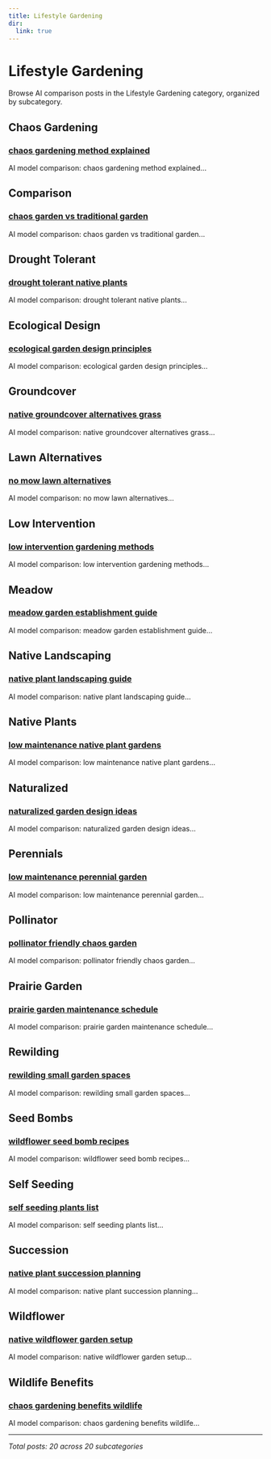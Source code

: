 ```yaml
---
title: Lifestyle Gardening
dir:
  link: true
---
```


# Lifestyle Gardening

Browse AI comparison posts in the Lifestyle Gardening category, organized by subcategory.

## Chaos Gardening

### [chaos gardening method explained](chaos-gardening/chatgpt-vs-gemini-vs-mistral-chaos-gardening-2406.md)

AI model comparison: chaos gardening method explained...

## Comparison

### [chaos garden vs traditional garden](comparison/chatgpt-vs-claude-vs-deepseek-comparison-5902.md)

AI model comparison: chaos garden vs traditional garden...

## Drought Tolerant

### [drought tolerant native plants](drought-tolerant/chatgpt-vs-deepseek-vs-mistral-drought-tolerant-9572.md)

AI model comparison: drought tolerant native plants...

## Ecological Design

### [ecological garden design principles](ecological-design/chatgpt-vs-gemini-vs-grok-ecological-design-9010.md)

AI model comparison: ecological garden design principles...

## Groundcover

### [native groundcover alternatives grass](groundcover/gemini-vs-grok-vs-mistral-groundcover-7307.md)

AI model comparison: native groundcover alternatives grass...

## Lawn Alternatives

### [no mow lawn alternatives](lawn-alternatives/claude-vs-gemini-vs-mistral-lawn-alternatives-5609.md)

AI model comparison: no mow lawn alternatives...

## Low Intervention

### [low intervention gardening methods](low-intervention/chatgpt-vs-deepseek-vs-grok-low-intervention-9989.md)

AI model comparison: low intervention gardening methods...

## Meadow

### [meadow garden establishment guide](meadow/chatgpt-vs-deepseek-vs-gemini-meadow-7131.md)

AI model comparison: meadow garden establishment guide...

## Native Landscaping

### [native plant landscaping guide](native-landscaping/chatgpt-vs-deepseek-vs-mistral-native-landscaping-2319.md)

AI model comparison: native plant landscaping guide...

## Native Plants

### [low maintenance native plant gardens](native-plants/deepseek-vs-gemini-vs-grok-native-plants-5618.md)

AI model comparison: low maintenance native plant gardens...

## Naturalized

### [naturalized garden design ideas](naturalized/deepseek-vs-gemini-vs-mistral-naturalized-1740.md)

AI model comparison: naturalized garden design ideas...

## Perennials

### [low maintenance perennial garden](perennials/claude-vs-deepseek-vs-gemini-perennials-5054.md)

AI model comparison: low maintenance perennial garden...

## Pollinator

### [pollinator friendly chaos garden](pollinator/claude-vs-gemini-vs-mistral-pollinator-9095.md)

AI model comparison: pollinator friendly chaos garden...

## Prairie Garden

### [prairie garden maintenance schedule](prairie-garden/chatgpt-vs-gemini-vs-mistral-prairie-garden-9961.md)

AI model comparison: prairie garden maintenance schedule...

## Rewilding

### [rewilding small garden spaces](rewilding/claude-vs-gemini-vs-mistral-rewilding-9913.md)

AI model comparison: rewilding small garden spaces...

## Seed Bombs

### [wildflower seed bomb recipes](seed-bombs/claude-vs-deepseek-vs-mistral-seed-bombs-3515.md)

AI model comparison: wildflower seed bomb recipes...

## Self Seeding

### [self seeding plants list](self-seeding/chatgpt-vs-gemini-vs-mistral-self-seeding-9330.md)

AI model comparison: self seeding plants list...

## Succession

### [native plant succession planning](succession/chatgpt-vs-deepseek-vs-mistral-succession-3066.md)

AI model comparison: native plant succession planning...

## Wildflower

### [native wildflower garden setup](wildflower/chatgpt-vs-gemini-vs-mistral-wildflower-9269.md)

AI model comparison: native wildflower garden setup...

## Wildlife Benefits

### [chaos gardening benefits wildlife](wildlife-benefits/chatgpt-vs-grok-vs-mistral-wildlife-benefits-1302.md)

AI model comparison: chaos gardening benefits wildlife...

---

*Total posts: 20 across 20 subcategories*
